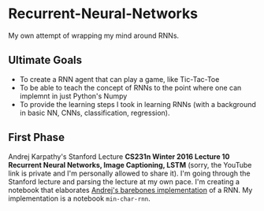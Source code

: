 # Recurrent-Neural-Networks
My own attempt of wrapping my mind around RNNs.

## Ultimate Goals
* To create a RNN agent that can play a game, like Tic-Tac-Toe
* To be able to teach the concept of RNNs to the point where one can implemnt in just Python's Numpy
* To provide the learning steps I took in learning RNNs (with a background in basic NN, CNNs, classification, regression).

## First Phase
Andrej Karpathy's Stanford Lecture **CS231n Winter 2016 Lecture 10 Recurrent Neural Networks, Image Captioning, LSTM** (sorry, the YouTube link is private and I'm personally allowed to share it).
I'm going through the Stanford lecture and parsing the lecture at my own pace. I'm creating a notebook that elaborates [Andrej's barebones implementation](https://gist.github.com/karpathy/d4dee566867f8291f086) of a RNN. My implementation is a notebook `min-char-rnn`.
